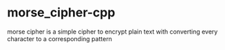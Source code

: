 # morse_cipher-cpp
morse cipher is a simple cipher to encrypt plain text with converting every character to a corresponding pattern
